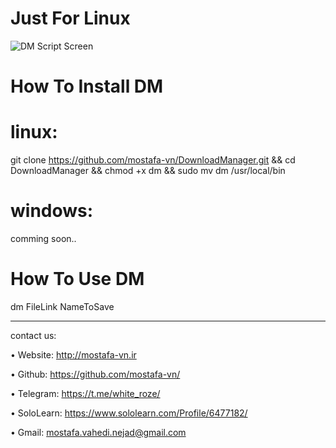 # Just For Linux
![DM Script Screen](https://i.ibb.co/r6ww3m6/Screenshot-from-2019-02-21-23-36-40.png)

# How To Install DM

# linux:
git clone https://github.com/mostafa-vn/DownloadManager.git && cd DownloadManager && chmod +x dm && sudo mv dm /usr/local/bin

# windows:
comming soon..

# How To Use DM
dm FileLink NameToSave
____________________________________________________________________
contact us:

  • Website: http://mostafa-vn.ir
  
  • Github: https://github.com/mostafa-vn/
  
  • Telegram: https://t.me/white_roze/
 
  • SoloLearn: https://www.sololearn.com/Profile/6477182/
 
  • Gmail: mostafa.vahedi.nejad@gmail.com
